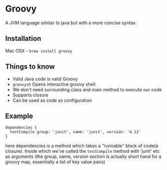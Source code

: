 # Groovy

A JVM language similar to java but with a more concise syntax.

## Installation

Mac OSX - `brew install groovy`

## Things to know

- Valid Java code is valid Groovy
- `groovysh` Opens interactive groovy shell
- We don't need surrounding class and main method to execute our code
- Supports closure
- Can be used as code as configuration

## Example

    dependencies {
      testCompile group: 'junit', name: 'junit', version: '4.12'
    }

here dependencies is a method which takes a "runnable" block of code(a closure). Inside which we've
called the `testCompile` method with 'junit' etc as arguments (the group, name, version section is
actually short hand for a groovy map, essentially a list of key value pairs)

